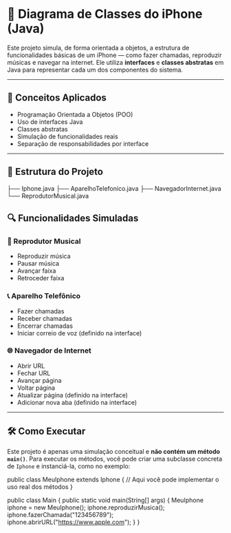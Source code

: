 # 📱 Diagrama de Classes do iPhone (Java)

Este projeto simula, de forma orientada a objetos, a estrutura de funcionalidades básicas de um iPhone — como fazer chamadas, reproduzir músicas e navegar na internet. Ele utiliza **interfaces** e **classes abstratas** em Java para representar cada um dos componentes do sistema.

---

## 🧠 Conceitos Aplicados

- Programação Orientada a Objetos (POO)
- Uso de interfaces Java
- Classes abstratas
- Simulação de funcionalidades reais
- Separação de responsabilidades por interface

---

## 📁 Estrutura do Projeto

├── Iphone.java
├── AparelhoTelefonico.java
├── NavegadorInternet.java
└── ReprodutorMusical.java

## 🔍 Funcionalidades Simuladas

### 🎵 Reprodutor Musical
- Reproduzir música
- Pausar música
- Avançar faixa
- Retroceder faixa

### 📞 Aparelho Telefônico
- Fazer chamadas
- Receber chamadas
- Encerrar chamadas
- Iniciar correio de voz (definido na interface)

### 🌐 Navegador de Internet
- Abrir URL
- Fechar URL
- Avançar página
- Voltar página
- Atualizar página (definido na interface)
- Adicionar nova aba (definido na interface)

---

## 🛠️ Como Executar

Este projeto é apenas uma simulação conceitual e **não contém um método `main()`**. Para executar os métodos, você pode criar uma subclasse concreta de `Iphone` e instanciá-la, como no exemplo:


public class MeuIphone extends Iphone {
    // Aqui você pode implementar o uso real dos métodos
}

public class Main {
    public static void main(String[] args) {
        MeuIphone iphone = new MeuIphone();
        iphone.reproduzirMusica();
        iphone.fazerChamada("123456789");
        iphone.abrirURL("https://www.apple.com");
    }
}
